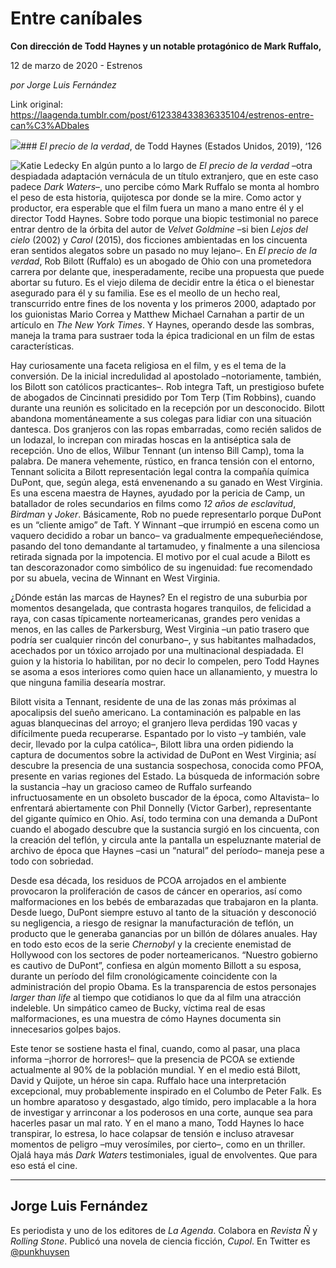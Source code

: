 # Entre caníbales

**Con dirección de Todd Haynes y un notable protagónico de Mark Ruffalo,**

12 de marzo de 2020 - Estrenos

_por Jorge Luis Fernández_

Link original: https://laagenda.tumblr.com/post/612338433836335104/estrenos-entre-can%C3%ADbales

![](https://64.media.tumblr.com/5be28f39795b800b21ceccb7169dedff/de70d48b00522518-71/s500x750/a9431873312ad2d98a8e1b94903fb5d453615248.jpg)### *El precio de la verdad*, de Todd Haynes (Estados Unidos, 2019), ‘126

![Katie Ledecky](https://64.media.tumblr.com/a64dce31ec7c74b212274f730aaab495/de70d48b00522518-4d/s400x600/15767cf2bdcf6d7606802f0c33030267505ba852.jpg)
En algún punto a lo largo de *El precio de la verdad* –otra despiadada adaptación vernácula de un título extranjero, que en este caso padece *Dark Waters*–, uno percibe cómo Mark Ruffalo se monta al hombro el peso de esta historia, quijotesca por donde se la mire. Como actor y productor, era esperable que el film fuera un mano a mano entre él y el director Todd Haynes. Sobre todo porque una biopic testimonial no parece entrar dentro de la órbita del autor de *Velvet Goldmine* –si bien *Lejos del cielo* (2002) y *Carol* (2015), dos ficciones ambientadas en los cincuenta eran sentidos alegatos sobre un pasado no muy lejano–. En *El precio de la verdad*, Rob Bilott (Ruffalo) es un abogado de Ohio con una prometedora carrera por delante que, inesperadamente, recibe una propuesta que puede abortar su futuro. Es el viejo dilema de decidir entre la ética o el bienestar asegurado para él y su familia. Ese es el meollo de un hecho real, transcurrido entre fines de los noventa y los primeros 2000, adaptado por los guionistas Mario Correa y Matthew Michael Carnahan a partir de un artículo en *The New York Times*. Y Haynes, operando desde las sombras, maneja la trama para sustraer toda la épica tradicional en un film de estas características.

Hay curiosamente una faceta religiosa en el film, y es el tema de la conversión. De la inicial incredulidad al apostolado –notoriamente, también, los Bilott son católicos practicantes–. Rob integra Taft, un prestigioso bufete de abogados de Cincinnati presidido por Tom Terp (Tim Robbins), cuando durante una reunión es solicitado en la recepción por un desconocido. Bilott abandona momentáneamente a sus colegas para lidiar con una situación dantesca. Dos granjeros con las ropas embarradas, como recién salidos de un lodazal, lo increpan con miradas hoscas en la antiséptica sala de recepción. Uno de ellos, Wilbur Tennant (un intenso Bill Camp), toma la palabra. De manera vehemente, rústico, en franca tensión con el entorno, Tennant solicita a Bilott representación legal contra la compañía química DuPont, que, según alega, está envenenando a su ganado en West Virginia. Es una escena maestra de Haynes, ayudado por la pericia de Camp, un batallador de roles secundarios en films como *12 años de esclavitud*, *Birdman* y *Joker*. Básicamente, Rob no puede representarlo porque DuPont es un “cliente amigo” de Taft. Y Winnant –que irrumpió en escena como un vaquero decidido a robar un banco– va gradualmente empequeñeciéndose, pasando del tono demandante al tartamudeo, y finalmente a una silenciosa retirada signada por la impotencia. El motivo por el cual acude a Bilott es tan descorazonador como simbólico de su ingenuidad: fue recomendado por su abuela, vecina de Winnant en West Virginia.

¿Dónde están las marcas de Haynes? En el registro de una suburbia por momentos desangelada, que contrasta hogares tranquilos, de felicidad a raya, con casas típicamente norteamericanas, grandes pero venidas a menos, en las calles de Parkersburg, West Virginia –un patio trasero que podría ser cualquier rincón del conurbano–, y sus habitantes malhadados, acechados por un tóxico arrojado por una multinacional despiadada. El guion y la historia lo habilitan, por no decir lo compelen, pero Todd Haynes se asoma a esos interiores como quien hace un allanamiento, y muestra lo que ninguna familia desearía mostrar. 

Bilott visita a Tennant, residente de una de las zonas más próximas al apocalipsis del sueño americano. La contaminación es palpable en las aguas blanquecinas del arroyo; el granjero lleva perdidas 190 vacas y difícilmente pueda recuperarse. Espantado por lo visto –y también, vale decir, llevado por la culpa católica–, Bilott libra una orden pidiendo la captura de documentos sobre la actividad de DuPont en West Virginia; así descubre la presencia de una sustancia sospechosa, conocida como PFOA, presente en varias regiones del Estado. La búsqueda de información sobre la sustancia –hay un gracioso cameo de Ruffalo surfeando infructuosamente en un obsoleto buscador de la época, como Altavista– lo enfrentará abiertamente con Phil Donnelly (Victor Garber), representante del gigante químico en Ohio. Así, todo termina con una demanda a DuPont cuando el abogado descubre que la sustancia surgió en los cincuenta, con la creación del teflón, y circula ante la pantalla un espeluznante material de archivo de época que Haynes –casi un “natural” del período– maneja pese a todo con sobriedad. 

Desde esa década, los residuos de PCOA arrojados en el ambiente provocaron la proliferación de casos de cáncer en operarios, así como malformaciones en los bebés de embarazadas que trabajaron en la planta. Desde luego, DuPont siempre estuvo al tanto de la situación y desconoció su negligencia, a riesgo de resignar la manufacturación de teflón, un producto que le generaba ganancias por un billón de dólares anuales. Hay en todo esto ecos de la serie *Chernobyl* y la creciente enemistad de Hollywood con los sectores de poder norteamericanos. “Nuestro gobierno es cautivo de DuPont”, confiesa en algún momento Billott a su esposa, durante un período del film cronológicamente coincidente con la administración del propio Obama. Es la transparencia de estos personajes *larger than life* al tiempo que cotidianos lo que da al film una atracción indeleble. Un simpático cameo de Bucky, víctima real de esas malformaciones, es una muestra de cómo Haynes documenta sin innecesarios golpes bajos.

Este tenor se sostiene hasta el final, cuando, como al pasar, una placa informa –¡horror de horrores!– que la presencia de PCOA se extiende actualmente al 90% de la población mundial. Y en el medio está Bilott, David y Quijote, un héroe sin capa. Ruffalo hace una interpretación excepcional, muy probablemente inspirado en el Columbo de Peter Falk. Es un hombre aparatoso y desgastado, algo tímido, pero implacable a la hora de investigar y arrinconar a los poderosos en una corte, aunque sea para hacerles pasar un mal rato. Y en el mano a mano, Todd Haynes lo hace transpirar, lo estresa, lo hace colapsar de tensión e incluso atravesar momentos de peligro –muy verosímiles, por cierto–, como en un thriller. Ojalá haya más *Dark Waters* testimoniales, igual de envolventes. Que para eso está el cine.

  




---

Jorge Luis Fernández
--------------------

 Es periodista y uno de los editores de *La Agenda*. Colabora en *Revista Ñ* y *Rolling Stone*. Publicó una novela de ciencia ficción, *Cupol*. En Twitter es [@punkhuysen](https://twitter.com/punkhuysen) 

